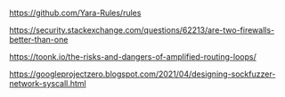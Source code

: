https://github.com/Yara-Rules/rules

https://security.stackexchange.com/questions/62213/are-two-firewalls-better-than-one

https://toonk.io/the-risks-and-dangers-of-amplified-routing-loops/

https://googleprojectzero.blogspot.com/2021/04/designing-sockfuzzer-network-syscall.html